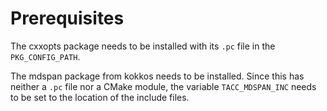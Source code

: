 # Prerequisites

The cxxopts package needs to be installed with its `.pc` file in the `PKG_CONFIG_PATH`.

The mdspan package from kokkos needs to be installed. 
Since this has neither a `.pc` file nor a CMake module,
the variable `TACC_MDSPAN_INC` needs to be set to the location
of the include files.

